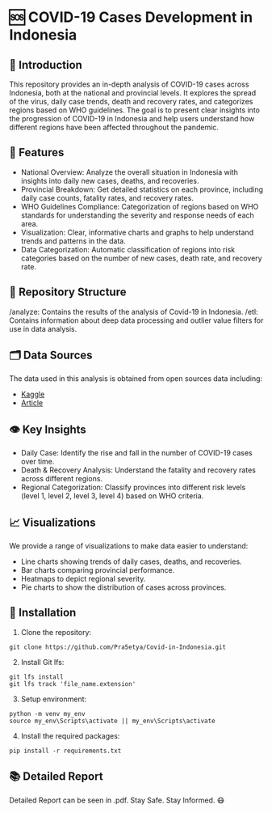# 🆘 COVID-19 Cases Development in Indonesia

## 🚀 Introduction
This repository provides an in-depth analysis of COVID-19 cases across Indonesia, both at the national and provincial levels. It explores the spread of the virus, daily case trends, death and recovery rates, and categorizes regions based on WHO guidelines. The goal is to present clear insights into the progression of COVID-19 in Indonesia and help users understand how different regions have been affected throughout the pandemic.

## 📌 Features
* National Overview: Analyze the overall situation in Indonesia with insights into daily new cases, deaths, and recoveries.
* Provincial Breakdown: Get detailed statistics on each province, including daily case counts, fatality rates, and recovery rates.
* WHO Guidelines Compliance: Categorization of regions based on WHO standards for understanding the severity and response needs of each area.
* Visualization: Clear, informative charts and graphs to help understand trends and patterns in the data.
* Data Categorization: Automatic classification of regions into risk categories based on the number of new cases, death rate, and recovery rate.

## 📂 Repository Structure
/analyze: Contains the results of the analysis of Covid-19 in Indonesia.
/etl: Contains information about deep data processing and outlier value filters for use in data analysis.

## 🗂 Data Sources
The data used in this analysis is obtained from open sources data including:
* [Kaggle](https://www.kaggle.com/datasets/hendratno/covid19-indonesia)
* [Article](https://indonesiabaik.id/infografis/4-level-penilaian-krisis-kasus-covid-19)

## 👁 Key Insights
* Daily Case: Identify the rise and fall in the number of COVID-19 cases over time.
* Death & Recovery Analysis: Understand the fatality and recovery rates across different regions.
* Regional Categorization: Classify provinces into different risk levels (level 1, level 2, level 3, level 4) based on WHO criteria.

## 📈 Visualizations
We provide a range of visualizations to make data easier to understand:

* Line charts showing trends of daily cases, deaths, and recoveries.
* Bar charts comparing provincial performance.
* Heatmaps to depict regional severity.
* Pie charts to show the distribution of cases across provinces.

## 🔧 Installation
1. Clone the repository: 
```
git clone https://github.com/Pra5etya/Covid-in-Indonesia.git
```

2. Install Git lfs: 
```
git lfs install
git lfs track 'file_name.extension'
```

3. Setup environment: 
```
python -m venv my_env
source my_env\Scripts\activate || my_env\Scripts\activate
```

4. Install the required packages: 
```
pip install -r requirements.txt
```

## 📚 Detailed Report
Detailed Report can be seen in .pdf. Stay Safe. Stay Informed. 😷

